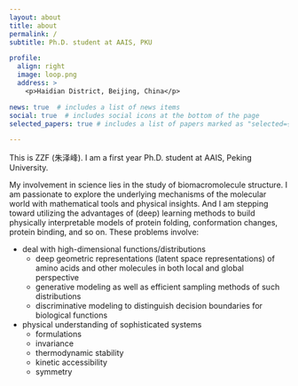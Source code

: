 ```yaml
---
layout: about
title: about
permalink: /
subtitle: Ph.D. student at AAIS, PKU

profile:
  align: right
  image: loop.png
  address: >
    <p>Haidian District, Beijing, China</p>

news: true  # includes a list of news items
social: true  # includes social icons at the bottom of the page
selected_papers: true # includes a list of papers marked as "selected={true}"

---
```


This is ZZF (朱泽峰). I am a first year Ph.D. student at AAIS, Peking University.

My involvement in science lies in the study of biomacromolecule structure.
I am passionate to explore the underlying mechanisms of the molecular world with mathematical tools and physical insights.
And I am stepping toward utilizing the advantages of (deep) learning methods to build physically interpretable models of protein folding, conformation changes, protein binding, and so on. These problems involve:

* deal with high-dimensional functions/distributions
  * deep geometric representations (latent space representations) of amino acids and other molecules in both local and global perspective
  * generative modeling as well as efficient sampling methods of such distributions
  * discriminative modeling to distinguish decision boundaries for biological functions
* physical understanding of sophisticated systems
  * formulations
  * invariance
  * thermodynamic stability
  * kinetic accessibility
  * symmetry
